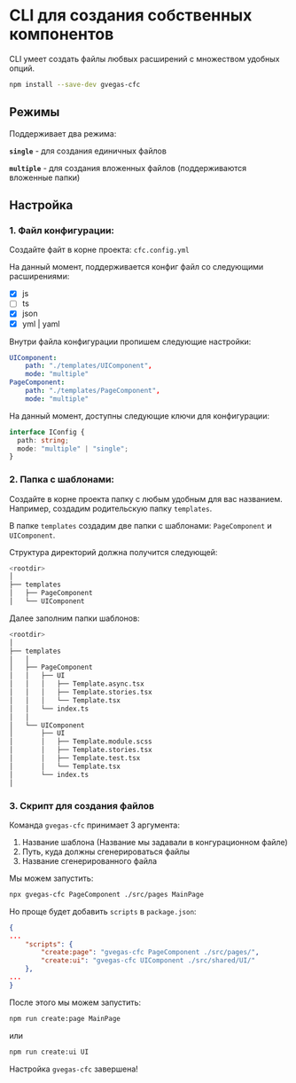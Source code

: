 <!-- TODO WEBPACK -->

# CLI для создания собственных компонентов

CLI умеет создать файлы любвых расширений с множеством удобных опций.

```bash
npm install --save-dev gvegas-cfc
```

## Режимы

Поддерживает два режима:

**`single`** - для создания единичных файлов

**`multiple`** - для создания вложенных файлов (поддерживаются вложенные папки)

## Настройка

### 1. Файл конфигурации:

Создайте файт в корне проекта: `cfc.config.yml`

На данный момент, поддерживается конфиг файл со следующими расширениями:

- [x] js
- [ ] ts
- [x] json
- [x] yml | yaml

Внутри файла конфигурации пропишем следующие настройки:

```yml
UIComponent:
    path: "./templates/UIComponent",
    mode: "multiple"
PageComponent:
    path: "./templates/PageComponent",
    mode: "multiple"
```

На данный момент, доступны следующие ключи для конфигурации:

```ts
interface IConfig {
  path: string;
  mode: "multiple" | "single";
}
```

### 2. Папка с шаблонами:

Создайте в корне проекта папку с любым удобным для вас названием.
Например, создадим родительскую папку `templates`.

В папке `templates` создадим две папки с шаблонами: `PageComponent` и `UIComponent`.

Структура директорий должна получится следующей:

```bash
<rootdir>
│
├── templates
│   ├── PageComponent
│   └── UIComponent
```

Далее заполним папки шаблонов:

```bash
<rootdir>
│
├── templates
│   │
│   ├── PageComponent
│   │   ├── UI
│   │   │   ├── Template.async.tsx
│   │   │   ├── Template.stories.tsx
│   │   │   └── Template.tsx
│   │   └── index.ts
│   │
│   └── UIComponent
│       ├── UI
│       │   ├── Template.module.scss
│       │   ├── Template.stories.tsx
│       │   ├── Template.test.tsx
│       │   └── Template.tsx
│       └── index.ts
│
```

### 3. Скрипт для создания файлов

Команда `gvegas-cfc` принимает 3 аргумента:

1. Название шаблона (Название мы задавали в конгурационном файле)
2. Путь, куда должны сгенерироваться файлы
3. Название сгенерированного файла

Мы можем запустить:

```bash
npx gvegas-cfc PageComponent ./src/pages MainPage
```

Но проще будет добавить `scripts` в `package.json`:

```json
{
...
    "scripts": {
        "create:page": "gvegas-cfc PageComponent ./src/pages/",
        "create:ui": "gvegas-cfc UIComponent ./src/shared/UI/"
    },
...
}
```

После этого мы можем запустить:

```bash
npm run create:page MainPage
```

или

```bash
npm run create:ui UI
```

Настройка `gvegas-cfc` завершена!

